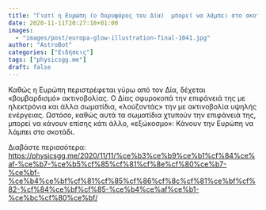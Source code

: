 ```yaml
---
title: "Γιατί η Ευρώπη (ο δορυφόρος του Δία)  μπορεί να λάμπει στο σκοτάδι;"
date: 2020-11-11T20:27:18+01:00
images:
  - "images/post/europa-glow-illustration-final-1041.jpg"
author: "AstroBot"
categories: ["Ειδήσεις"]
tags: ["physicsgg.me"]
draft: false
---
```


Καθώς η Ευρώπη περιστρέφεται γύρω από τον Δία, δέχεται «βομβαρδισμό» ακτινοβολίας. Ο Δίας σφυροκοπά την επιφάνειά της με ηλεκτρόνια και άλλα σωματίδια, «λούζοντάς» την με ακτινοβολία υψηλής ενέργειας. Ωστόσο, καθώς αυτά τα σωματίδια χτυπούν την επιφάνειά της, μπορεί να κάνουν επίσης κάτι άλλο, «εξώκοσμο»: Κάνουν την Ευρώπη να λάμπει στο σκοτάδι.

Διαβάστε περισσότερα: https://physicsgg.me/2020/11/11/%ce%b3%ce%b9%ce%b1%cf%84%ce%af-%ce%b7-%ce%b5%cf%85%cf%81%cf%8e%cf%80%ce%b7-%ce%bf-%ce%b4%ce%bf%cf%81%cf%85%cf%86%cf%8c%cf%81%ce%bf%cf%82-%cf%84%ce%bf%cf%85-%ce%b4%ce%af%ce%b1-%ce%bc%cf%80%ce%bf/
